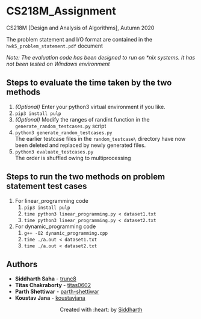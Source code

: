 # CS218M_Assignment
CS218M [Design and Analysis of Algorithms], Autumn 2020

The problem statement and I/O format are contained in the `hwk5_problem_statement.pdf` document

*Note: The evaluation code has been designed to run on \*nix systems. It has not been tested on Windows environment*

## Steps to evaluate the time taken by the two methods
1. *(Optional)* Enter your python3 virtual environment if you like.
2. `pip3 install pulp`
3. *(Optional)* Modify the ranges of randint function in the `generate_random_testcases.py` script
4. `python3 generate_random_testcases.py`  
	The earlier testcase files in the `random_testcase\` directory have now been deleted and replaced by newly generated files.
5. `python3 evaluate_testcases.py`  
  The order is shuffled owing to multiprocessing

## Steps to run the two methods on problem statement test cases
1. For linear_programming code
	1. `pip3 install pulp`
	2. `time python3 linear_programming.py < dataset1.txt`
	3. `time python3 linear_programming.py < dataset2.txt`
2. For dynamic_programming code
	1. `g++ -O2 dynamic_programming.cpp`
	2. `time ./a.out < dataset1.txt`
	3. `time ./a.out < dataset2.txt`


## Authors

* **Siddharth Saha** - [trunc8](https://github.com/trunc8)
* **Titas Chakraborty** - [titas0602](https://github.com/titas0602)
* **Parth Shettiwar** - [parth-shettiwar](https://github.com/parth-shettiwar)
* **Koustav Jana** - [koustavjana](https://github.com/koustavjana)


<p align='center'>Created with :heart: by <a href="https://www.linkedin.com/in/sahasiddharth611/">Siddharth</a></p>
